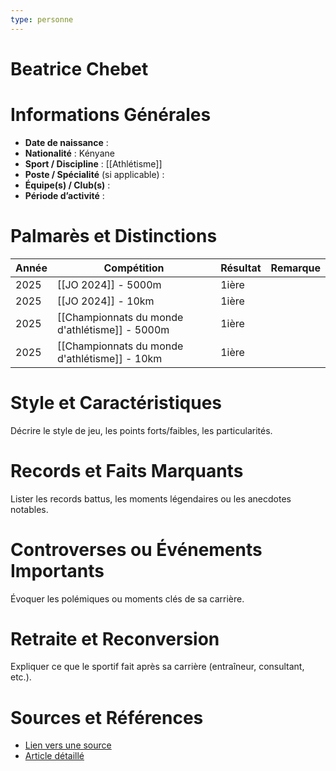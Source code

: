 ```yaml
---
type: personne
---
```


# Beatrice Chebet

# Informations Générales
- **Date de naissance** :  
- **Nationalité** :  Kényane
- **Sport / Discipline** :  [[Athlétisme]]
- **Poste / Spécialité** (si applicable) :  
- **Équipe(s) / Club(s)** :  
- **Période d’activité** :  

# Palmarès et Distinctions
| Année | Compétition                                    | Résultat | Remarque |
| ----- | ---------------------------------------------- | -------- | -------- |
| 2025  | [[JO 2024]] - 5000m                            | 1ière    |          |
| 2025  | [[JO 2024]] - 10km                             | 1ière    |          |
| 2025  | [[Championnats du monde d'athlétisme]] - 5000m | 1ière    |          |
| 2025  | [[Championnats du monde d'athlétisme]] - 10km  | 1ière    |          |

# Style et Caractéristiques
Décrire le style de jeu, les points forts/faibles, les particularités.

# Records et Faits Marquants
Lister les records battus, les moments légendaires ou les anecdotes notables.

# Controverses ou Événements Importants
Évoquer les polémiques ou moments clés de sa carrière.

# Retraite et Reconversion
Expliquer ce que le sportif fait après sa carrière (entraîneur, consultant, etc.).

# Sources et Références
- [Lien vers une source](#)
- [Article détaillé](#)
